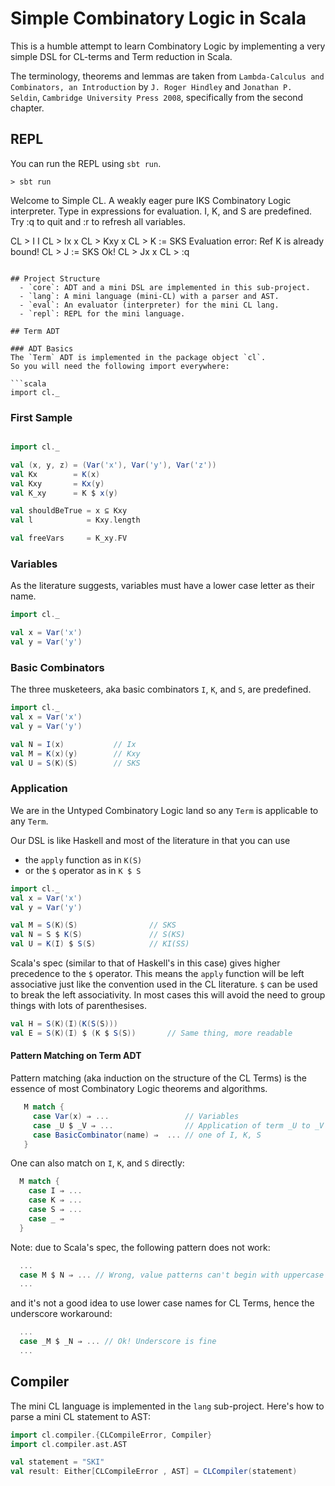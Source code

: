 # Simple Combinatory Logic in Scala

This is a humble attempt to learn Combinatory Logic by implementing a
very simple DSL for CL-terms and Term reduction in Scala.

The terminology, theorems and lemmas are taken from
`Lambda-Calculus and Combinators, an Introduction` by `J. Roger Hindley`
 and `Jonathan P. Seldin`, `Cambridge University Press 2008`,
 specifically from the second chapter.

## REPL
You can run the REPL using `sbt run`.

```
> sbt run
```
Welcome to Simple CL.
A weakly eager pure IKS Combinatory Logic interpreter.
Type in expressions for evaluation. I, K, and S are predefined.
Try :q to quit and :r to refresh all variables.

CL > I
I
CL > Ix
x
CL > Kxy
x
CL > K := SKS
Evaluation error: Ref K is already bound!
CL > J := SKS
Ok!
CL > Jx
x
CL > :q

```

## Project Structure
  - `core`: ADT and a mini DSL are implemented in this sub-project.
  - `lang`: A mini language (mini-CL) with a parser and AST.
  - `eval`: An evaluator (interpreter) for the mini CL lang.
  - `repl`: REPL for the mini language.

## Term ADT

### ADT Basics
The `Term` ADT is implemented in the package object `cl`.
So you will need the following import everywhere:

```scala
import cl._
```

### First Sample

```scala

import cl._

val (x, y, z) = (Var('x'), Var('y'), Var('z'))
val Kx        = K(x)
val Kxy       = Kx(y)
val K_xy      = K $ x(y)

val shouldBeTrue = x ⊆ Kxy
val l            = Kxy.length

val freeVars     = K_xy.FV
```

### Variables
As the literature suggests, variables must have a lower case letter as
their name.

```scala
import cl._

val x = Var('x')
val y = Var('y')
```

### Basic Combinators
The three musketeers, aka basic combinators `I`, `K`, and `S`, are
predefined.

```scala
import cl._
val x = Var('x')
val y = Var('y')

val N = I(x)           // Ix
val M = K(x)(y)        // Kxy
val U = S(K)(S)        // SKS
```

### Application
We are in the Untyped Combinatory Logic land so any `Term` is
applicable to any `Term`.

Our DSL is like Haskell and most of the literature in that you can use
  - the `apply` function as in `K(S)`
  - or the `$` operator as in `K $ S`

```scala
import cl._
val x = Var('x')
val y = Var('y')

val M = S(K)(S)                // SKS
val N = S $ K(S)               // S(KS)
val U = K(I) $ S(S)            // KI(SS)
```

Scala's spec (similar to that of Haskell's in this case) gives higher
precedence to the `$` operator. This means the `apply` function will
be left associative just like the convention used in the CL literature.
`$` can be used to break the left associativity. In most cases this
will avoid the need to group things with lots of parenthesises.

```scala
val H = S(K)(I)(K(S(S)))
val E = S(K)(I) $ (K $ S(S))       // Same thing, more readable
```

#### Pattern Matching on Term ADT
Pattern matching (aka induction on the structure of the CL Terms) is
the essence of most Combinatory Logic theorems and algorithms.

```scala
   M match {
     case Var(x) ⇒ ...                 // Variables
     case _U $ _V ⇒ ...                // Application of term _U to _V
     case BasicCombinator(name) ⇒  ... // one of I, K, S
   }
```

One can also match on `I`, `K`, and `S` directly:

```scala
  M match {
    case I ⇒ ...
    case K ⇒ ...
    case S ⇒ ...
    case _ ⇒
  }
```

Note: due to Scala's spec, the following pattern does not work:

```scala
  ...
  case M $ N ⇒ ... // Wrong, value patterns can't begin with uppercase
  ...
```

and it's not a good idea to use lower case names for CL Terms, hence the
underscore workaround:

```scala
  ...
  case _M $ _N ⇒ ... // Ok! Underscore is fine
  ...
```

## Compiler
The mini CL language is implemented in the `lang` sub-project.
Here's how to parse a mini CL statement to AST:

```scala
import cl.compiler.{CLCompileError, Compiler}
import cl.compiler.ast.AST

val statement = "SKI"
val result: Either[CLCompileError , AST] = CLCompiler(statement)
```
